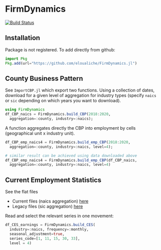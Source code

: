 # FirmDynamics

[![Build Status](https://github.com/eloualiche/FirmDynamics.jl/actions/workflows/CI.yml/badge.svg?branch=main)](https://github.com/eloualiche/FirmDynamics.jl/actions/workflows/CI.yml?query=branch%3Amain)


## Installation

Package is not registered. To add directly from github:

```julia
import Pkg
Pkg.add(url="https://github.com/eloualiche/FirmDynamics.jl")
```

## County Business Pattern

See `ImportCBP.jl` which export two functions. 
Using a collection of dates, download for a given level of aggregation for industry types (specify `naics` or `sic` depending on which years you want to download).

```julia
using FirmDynamics
df_CBP_naics = FirmDynamics.build_CBP(2018:2020, 
  aggregation=:county, industry=:naics);
```

A function aggregates directly the CBP into employment by cells (geographical unit x industry unit).

```julia
df_CBP_emp_naics4 = FirmDynamics.build_emp_CBP(2018:2020, 
  aggregation=:county, industry=:naics, level=4);

# similar result can be achieved using data downloaded above
df_CBP_emp_naics4 = FirmDynamics.build_emp_CBP(df_CBP_naics, 
  aggregation=:county, industry=:naics, level=4)
```

## Current Employment Statistics

See the flat files 
  - Current files (naics aggregation) [here](https://download.bls.gov/pub/time.series/ce.txt)
  - Legacy files (sic aggregation) [here](https://download.bls.gov/pub/time.series/ee/ee.txt)


Read and select the relevant series in one movement:

```julia
df_CES_earnings = FirmDynamics.build_CES(
  industry=:naics, frequency=:monthly,
  seasonal_adjustment=true, 
  series_code=[1, 11, 15, 30, 33], 
  level = 4)
```

